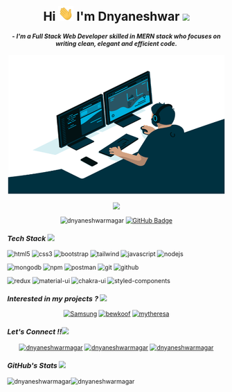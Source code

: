 <h1 align="center">Hi <img src="https://raw.githubusercontent.com/ABSphreak/ABSphreak/master/gifs/Hi.gif" width="35"> I'm Dnyaneshwar <img src="https://camo.githubusercontent.com/d3359cb00ab0b5ed8f2e1fe3fceb4fbaf3b614340f8c0db99c17b9f50b351770/68747470733a2f2f656d6f6a69732e736c61636b6d6f6a69732e636f6d2f656d6f6a69732f696d616765732f313533313834393433302f343234362f626c6f622d73756e676c61737365732e6769663f31353331383439343330" width="35"></h1>
<h4 align="center">- <i>I'm a Full Stack Web Developer skilled in MERN stack who focuses on writing clean, elegant and efficient code.</i></h4>
  <div align="center"><img  alt="GIF" src="https://github.com/dnyaneshwarmagar/dnyaneshwarmagar/blob/main/githubProfile.gif" width="500" height="320" /></div>
<br>
<div align="center">
  <img width="50%" src="https://user-images.githubusercontent.com/63009970/150720572-eac3041d-d19e-4182-9b74-715f7c30e253.jpg"/>
</p>
</div>
<p align="center"> <img src="https://komarev.com/ghpvc/?username=dnyaneshwarmagar&label=Profile%20views&color=0e75b6&style=flat" alt="dnyaneshwarmagar" />
<a href="https://github.com/dnyaneshwarmagar?tab=followers"><img src="https://img.shields.io/github/followers/dnyaneshwarmagar?label=Followers&style=social" alt="GitHub Badge"></a>
</p>

<h3><i>Tech Stack <img src="https://camo.githubusercontent.com/beb64ff21c883e318e4f5db5231c2ba4175705bea1c9249e82a41ab375db4f75/68747470733a2f2f6d65646961322e67697068792e636f6d2f6d656469612f51737347456d706b79454f684243623765312f67697068792e6769663f6369643d656366303565343761306e336769316266716e74716d6f62386739616964316f796a327772336473336d67373030626c267269643d67697068792e676966" width="35"/></i></h3>

<div align = "center>
            <p align = "center>
<img src="https://img.shields.io/badge/HTML5-E34F26?style=for-the-badge&logo=html5&logoColor=white" alt="html5"/>
<img src="https://img.shields.io/badge/CSS3-1572B6?style=for-the-badge&logo=css3&logoColor=white" alt="css3"/>
<img src="https://img.shields.io/badge/Bootstrap-563D7C?style=for-the-badge&logo=bootstrap&logoColor=white" alt="bootstrap"/>
<img src="https://img.shields.io/badge/Tailwind_CSS-38B2AC?style=for-the-badge&logo=tailwind-css&logoColor=white" alt="tailwind"/>
<img src="https://img.shields.io/badge/JavaScript-323330?style=for-the-badge&logo=javascript&logoColor=F7DF1E" alt="javascript"/>
<img src="https://img.shields.io/badge/Node.js-339933?style=for-the-badge&logo=nodedotjs&logoColor=white" alt="nodejs" />
  </p>
  <p align = "center>
<img src="https://img.shields.io/badge/Express.js-000000?style=for-the-badge&logo=express&logoColor=white" alt="expressjs"/>
<img src="https://img.shields.io/badge/MongoDB-4EA94B?style=for-the-badge&logo=mongodb&logoColor=white" alt="mongodb"/>
<img src="https://img.shields.io/badge/npm-CB3837?style=for-the-badge&logo=npm&logoColor=white" alt="npm"/>
<img src="https://img.shields.io/badge/Postman-FF6C37?style=for-the-badge&logo=Postman&logoColor=white" alt="postman"/>
  <img src="https://img.shields.io/badge/Git-f44d27?style=for-the-badge&logo=git&logoColor=white" alt="git"/>
<img src="https://img.shields.io/badge/GitHub-100000?style=for-the-badge&logo=github&logoColor=white" alt="github"/>
  </p>
  <p align = "center>
<img src="https://img.shields.io/badge/React-20232A?style=for-the-badge&logo=react&logoColor=61DAFB" alt="reactjs" />
<img src="https://img.shields.io/badge/Redux-593D88?style=for-the-badge&logo=redux&logoColor=white" alt="redux" />
<img src="https://img.shields.io/badge/Material%20UI-007FFF?style=for-the-badge&logo=mui&logoColor=white" alt="material-ui"/>
<img src="https://img.shields.io/badge/Chakra%20UI-3bc7bd?style=for-the-badge&logo=chakraui&logoColor=white" alt="chakra-ui"/>
<img src="https://img.shields.io/badge/styled--components-DB7093?style=for-the-badge&logo=styled-components&logoColor=white" alt="styled-components"/>
  </p>
</div>


<h3><i>Interested in my projects ? <img src="https://media2.giphy.com/media/dqOQq1ToYzf8fWODSb/giphy.gif" width="50" /></i></h3>
<p align="center">
<a href="https://samsung-clone-dnyaneshm-project.netlify.app/" target="blank"><img src="https://img.shields.io/static/v1?style=for-the-badge&message=Samsung&color=1a78f4&logo=Samsung&logoColor=FFFFFF&label=" alt="Samsung" /></a> 
<a href="https://bewakoof-dnyaneshm-project.netlify.app/"><img src="https://img.shields.io/static/v1?style=for-the-badge&message=Bewakoof&color=E60012&logo=bewakoof&logoColor=FFFFFF&label=" alt="bewkoof" /></a> 
<a href="https://github.com/dnyaneshwarmagar/Project-on-Cloning-of-Mytheresa.com-" target="blank"><img src="https://img.shields.io/static/v1?style=for-the-badge&message=Mytheresa&color=000000&logo=mytheresa&logoColor=FFFFFF&label=" alt="mytheresa"/></a>
</p>


<h3><i>Let's Connect !!<img src="https://raw.githubusercontent.com/ShahriarShafin/ShahriarShafin/main/Assets/handshake.gif" width="100" /></i></h3>
<p align="center">
<a href="https://www.linkedin.com/in/dnyaneshm" target="blank"><img align="center" src="https://img.shields.io/badge/LinkedIn-0077B5?style=for-the-badge&logo=linkedin&logoColor=white" alt="dnyaneshwarmagar" /></a>
  <a href="https://medium.com/@dnyaneshwarmagar276" target="blank"><img align="center" src="https://img.shields.io/badge/Medium-2962FF?style=for-the-badge&logo=hashnode&logoColor=white" alt="dnyaneshwarmagar" /></a>
  <a title="dnyaneshwarmagar26@gmail.com" href="mailto:dnyaneshwarmagar27@gmail.com" target="blank"><img align="center" src="https://img.shields.io/badge/Gmail-D14836?style=for-the-badge&logo=gmail&logoColor=white" alt="dnyaneshwarmagar" /></a> 
</p>


<h3><i>GitHub's Stats <img src="https://camo.githubusercontent.com/f11b92476ee793cfe97f20e0564ab552bd9bd670179d7b6772c59bb4d3218ca6/68747470733a2f2f692e70696e696d672e636f6d2f6f726967696e616c732f36352f63342f66342f36356334663435323537316265313236316539633632336637646134383861632e676966" width="35"/></i></h3>

<p>
<img align="center" src="https://github-readme-stats.vercel.app/api?username=dnyaneshwarmagar&count_private=true&show_icons=true&include_all_commits=true&hide=issues,contribs&border_radius=0&locale=en" alt="dnyaneshwarmagar" height="139"/><img align="center" src="https://github-readme-stats.vercel.app/api/top-langs/?username=dnyaneshwarmagar&layout=compact&border_radius=0" alt="dnyaneshwarmagar" height="139" />
</p>





